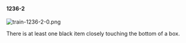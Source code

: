 #### 1236-2
![train-1236-2-0.png](https://github.com/lil-lab/nlvr/raw/master/nlvr/train/images/55/train-1236-2-0.png "train-1236-2-0.png")

There is at least one black item closely touching the bottom of a box.